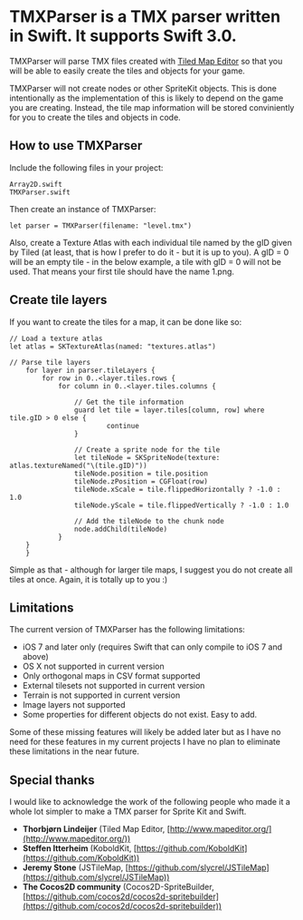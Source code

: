 # TMXParser is a TMX parser written in Swift. It supports Swift 3.0.

TMXParser will parse TMX files created with [Tiled Map Editor](http://www.mapeditor.org/) so that you will be able to easily create the tiles and objects for your game. 

TMXParser will not create nodes or other SpriteKit objects. This is done intentionally as the implementation of this is likely to depend on the game you are creating. Instead, the tile map information will be stored conviniently for you to create the tiles and objects in code.

## How to use TMXParser

Include the following files in your project:

	Array2D.swift
	TMXParser.swift

Then create an instance of TMXParser:

	let parser = TMXParser(filename: "level.tmx")

Also, create a Texture Atlas with each individual tile named by the gID given by Tiled (at least, that is how I prefer to do it - but it is up to you). A gID = 0 will be an empty tile - in the below example, a tile with gID = 0 will not be used. That means your first tile should have the name 1.png.

## Create tile layers

If you want to create the tiles for a map, it can be done like so:
	
	// Load a texture atlas
	let atlas = SKTextureAtlas(named: "textures.atlas")
	
	// Parse tile layers
    	for layer in parser.tileLayers {
    		for row in 0..<layer.tiles.rows {
        		for column in 0..<layer.tiles.columns {
          			
          			// Get the tile information
          			guard let tile = layer.tiles[column, row] where tile.gID > 0 else {
            				continue
          			}
          			
          			// Create a sprite node for the tile
          			let tileNode = SKSpriteNode(texture: atlas.textureNamed("\(tile.gID)"))
          			tileNode.position = tile.position
          			tileNode.zPosition = CGFloat(row)
          			tileNode.xScale = tile.flippedHorizontally ? -1.0 : 1.0
          			tileNode.yScale = tile.flippedVertically ? -1.0 : 1.0
          
          			// Add the tileNode to the chunk node
          			node.addChild(tileNode)
        		}
		}
    	}
    	
Simple as that - although for larger tile maps, I suggest you do not create all tiles at once. Again, it is totally up to you :)

## Limitations

The current version of TMXParser has the following limitations:

* iOS 7 and later only (requires Swift that can only compile to iOS 7 and above)
* OS X not supported in current version
* Only orthogonal maps in CSV format supported
* External tilesets not supported in current version
* Terrain is not supported in current version
* Image layers not supported
* Some properties for different objects do not exist. Easy to add.

Some of these missing features will likely be added later but as I have no need for these features in my current projects I have no plan to eliminate these limitations in the near future.

## Special thanks

I would like to acknowledge the work of the following people who made it a whole lot simpler to make a TMX parser for Sprite Kit and Swift.

* **Thorbjørn Lindeijer** (Tiled Map Editor, [http://www.mapeditor.org/](http://www.mapeditor.org/))
* **Steffen Itterheim** (KoboldKit, [https://github.com/KoboldKit](https://github.com/KoboldKit))
* **Jeremy Stone** (JSTileMap, [https://github.com/slycrel/JSTileMap](https://github.com/slycrel/JSTileMap))
* **The Cocos2D community** (Cocos2D-SpriteBuilder, [https://github.com/cocos2d/cocos2d-spritebuilder](https://github.com/cocos2d/cocos2d-spritebuilder))
